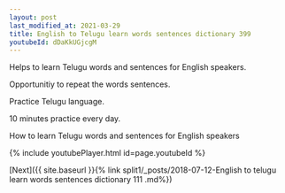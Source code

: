 ```yaml
---
layout: post
last_modified_at: 2021-03-29
title: English to Telugu learn words sentences dictionary 399 
youtubeId: dDaKkUGjcgM
---
```

 
 
Helps to learn Telugu words and sentences for English speakers.

Opportunitiy to repeat the words sentences. 

Practice Telugu language. 
 
10 minutes practice every day. 
 
How to learn Telugu words and sentences for English speakers 
 
{% include youtubePlayer.html id=page.youtubeId %}
 
 
[Next]({{ site.baseurl }}{% link  split1/_posts/2018-07-12-English to telugu learn words sentences dictionary 111 .md%})
 
